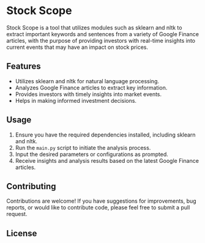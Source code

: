 # Stock Scope

Stock Scope is a tool that utilizes modules such as sklearn and nltk to extract important keywords and sentences from a variety of Google Finance articles, with the purpose of providing investors with real-time insights into current events that may have an impact on stock prices.

## Features

- Utilizes sklearn and nltk for natural language processing.
- Analyzes Google Finance articles to extract key information.
- Provides investors with timely insights into market events.
- Helps in making informed investment decisions.

## Usage

1. Ensure you have the required dependencies installed, including sklearn and nltk.
2. Run the `main.py` script to initiate the analysis process.
3. Input the desired parameters or configurations as prompted.
4. Receive insights and analysis results based on the latest Google Finance articles.

## Contributing

Contributions are welcome! If you have suggestions for improvements, bug reports, or would like to contribute code, please feel free to submit a pull request.

## License
